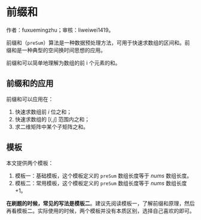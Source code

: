 # 前缀和

作者：fuxuemingzhu；审核：liweiwei1419。

前缀和（`preSum`）算法是一种数据预处理方法，可用于快速求数组的区间和。前缀和是一种典型的空间换时间思想的应用。

前缀和可以简单地理解为数组的前 i 个元素的和。

## 前缀和的应用

前缀和可以应用在：

1. 快速求数组前 $i$ 位之和；
2. 快速求数组的 $[i, j]$ 范围内之和；
3. 求二维矩阵中某个子矩阵之和。

## 模板

本文提供两个模板：

1. 模板一：基础模板，这个模板定义的 `preSum` 数组长度等于 $nums$ 数组长度。
2. 模板二：常用模板，这个模板定义的 `preSum` 数组长度等于 $nums$ 数组长度 $+ 1$。

**在刷题的时候，常见的写法是模板二**。建议先阅读模板一，了解前缀和原理，然后再看模板二。实际使用的时候，两个模板并没有本质区别，选择自己喜欢的即可。
